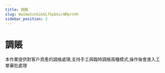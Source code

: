```yaml
---
title: 調賬
slug: WwImwSshGikOLfkpbkzcNMprnVh
sidebar_position: 2
---
```



# 調賬

本作業提供對客戶資產的調帳處理,支持手工與臨時調帳兩種模式,操作後會進入工單審批處理

